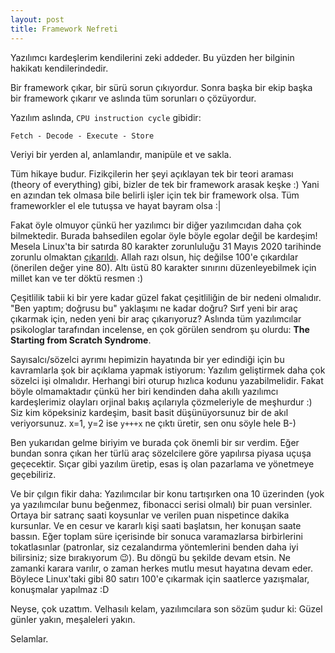 ```yaml
---
layout: post
title: Framework Nefreti
---
```


Yazılımcı kardeşlerim kendilerini zeki addeder. Bu yüzden her bilginin hakikatı kendilerindedir.

Bir framework çıkar, bir sürü sorun çıkıyordur. Sonra başka bir ekip başka bir framework çıkarır ve aslında tüm sorunları o çözüyordur.

Yazılım aslında, `CPU instruction cycle` gibidir:

`Fetch - Decode - Execute - Store`

Veriyi bir yerden al, anlamlandır, manipüle et ve sakla.

Tüm hikaye budur. Fizikçilerin her şeyi açıklayan tek bir teori araması (theory of everything) gibi, bizler de tek bir framework arasak keşke :) Yani en azından tek olmasa bile belirli işler için tek bir framework olsa. Tüm frameworkler el ele tutuşsa ve hayat bayram olsa :|

Fakat öyle olmuyor çünkü her yazılımcı bir diğer yazılımcıdan daha çok bilmektedir. Burada bahsedilen egolar öyle böyle egolar değil be kardeşim! Mesela Linux'ta bir satırda 80 karakter zorunluluğu 31 Mayıs 2020 tarihinde zorunlu olmaktan [çıkarıldı](https://git.kernel.org/pub/scm/linux/kernel/git/torvalds/linux.git/commit/?id=bdc48fa11e46f867ea4d75fa59ee87a7f48be144). Allah razı olsun, hiç değilse 100'e çıkardılar (önerilen değer yine 80). Altı üstü 80 karakter sınırını düzenleyebilmek için millet kan ve ter döktü resmen :)

Çeşitlilik tabii ki bir yere kadar güzel fakat çeşitliliğin de bir nedeni olmalıdır. "Ben yaptım; doğrusu bu" yaklaşımı ne kadar doğru? Sırf yeni bir araç çıkarmak için, neden yeni bir araç çıkarıyoruz? Aslında tüm yazılımcılar psikologlar tarafından incelense, en çok görülen sendrom şu olurdu: **The Starting from Scratch Syndrome**.

Sayısalcı/sözelci ayrımı hepimizin hayatında bir yer edindiği için bu kavramlarla şok bir açıklama yapmak istiyorum: Yazılım geliştirmek daha çok sözelci işi olmalıdır. Herhangi biri oturup hızlıca kodunu yazabilmelidir. Fakat böyle olmamaktadır çünkü her biri kendinden daha akıllı yazılımcı kardeşlerimiz olayları orjinal bakış açılarıyla çözmeleriyle de meşhurdur :) Siz kim köpeksiniz kardeşim, basit basit düşünüyorsunuz bir de akıl veriyorsunuz. x=1, y=2 ise `y+++x` ne çıktı üretir, sen onu söyle hele B-)

Ben yukarıdan gelme biriyim ve burada çok önemli bir sır verdim. Eğer bundan sonra çıkan her türlü araç sözelcilere göre yapılırsa piyasa uçuşa geçecektir. Sıçar gibi yazılım üretip, esas iş olan pazarlama ve yönetmeye geçebiliriz.

Ve bir çılgın fikir daha: Yazılımcılar bir konu tartışırken ona 10 üzerinden (yok ya yazılımcılar bunu beğenmez, fibonacci serisi olmalı) bir puan versinler. Ortaya bir satranç saati koysunlar ve verilen puan nispetince dakika kursunlar. Ve en cesur ve kararlı kişi saati başlatsın, her konuşan saate bassın. Eğer toplam süre içerisinde bir sonuca varamazlarsa birbirlerini tokatlasınlar (patronlar, siz cezalandırma yöntemlerini benden daha iyi bilirsiniz; size bırakıyorum :wink:). Bu döngü bu şekilde devam etsin. Ne zamanki karara varılır, o zaman herkes mutlu mesut hayatına devam eder. Böylece Linux'taki gibi 80 satırı 100'e çıkarmak için saatlerce yazışmalar, konuşmalar yapılmaz :D

Neyse, çok uzattım. Velhasılı kelam, yazılımcılara son sözüm şudur ki: Güzel günler yakın, meşaleleri yakın.

Selamlar.